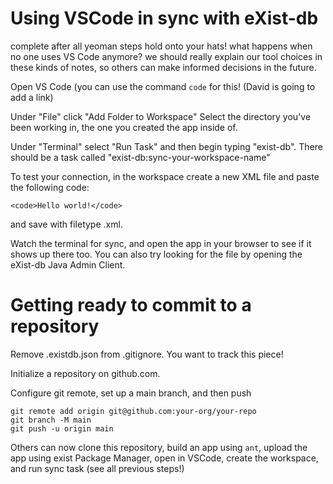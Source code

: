 # Using VSCode in sync with eXist-db
complete after all yeoman steps
hold onto your hats! what happens when no one uses VS Code anymore? we should really explain our tool choices in these kinds of notes, so others can make informed decisions in the future.

Open VS Code (you can use the command `code` for this! (David is going to add a link)

Under "File" click "Add Folder to Workspace"
Select the directory you've been working in, the one you created the app inside of.

Under "Terminal" select "Run Task" and then begin typing "exist-db". There should be a task called "exist-db:sync-your-workspace-name"

To test your connection, in the workspace create a new XML file and paste the following code:
```
<code>Hello world!</code>
```
and save with filetype .xml.

Watch the terminal for sync, and open the app in your browser to see if it shows up there too. You can also try looking for the file by opening the eXist-db Java Admin Client.

# Getting ready to commit to a repository
Remove .existdb.json from .gitignore. You want to track this piece!

Initialize a repository on github.com.

Configure git remote, set up a main branch, and then push

```
git remote add origin git@github.com:your-org/your-repo
git branch -M main
git push -u origin main
```
Others can now clone this repository, build an app using `ant`, upload the app using exist Package Manager, open in VSCode, create the workspace, and run sync task (see all previous steps!)






